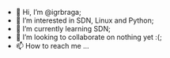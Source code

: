 - 👋 Hi, I’m @igrbraga;
- 👀 I’m interested in SDN, Linux and Python;
- 🌱 I’m currently learning SDN;
- 💞️ I’m looking to collaborate on nothing yet :(;
- 📫 How to reach me ...

<!---
igrbraga/igrbraga is a ✨ special ✨ repository because its `README.md` (this file) appears on your GitHub profile.
You can click the Preview link to take a look at your changes.
--->
